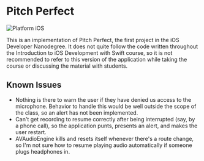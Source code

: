 # Pitch Perfect

![Platform iOS](https://img.shields.io/badge/platform-iOS-blue.svg)

This is an implementation of Pitch Perfect, the first project in the iOS Developer Nanodegree. It does not quite follow the code written throughout the Introduction to iOS Development with Swift course, so it is not recommended to refer to this version of the application while taking the course or discussing the material with students.

## Known Issues

- Nothing is there to warn the user if they have denied us access to the microphone. Behavior to handle this would be well outside the scope of the class, so an alert has not been implemented.
- Can't get recording to resume correctly after being interrupted (say, by a phone call), so the application punts, presents an alert, and makes the user restart.
- AVAudioEngine kills and resets itself whenever there's a route change, so I'm not sure how to resume playing audio automatically if someone plugs headphones in.
